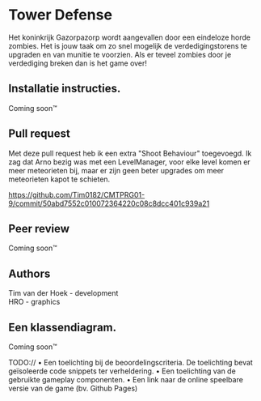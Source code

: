 <h1>Tower Defense</h1>

Het koninkrijk Gazorpazorp wordt aangevallen door een eindeloze horde zombies. Het is jouw taak om zo snel mogelijk de verdedigingstorens te upgraden en van munitie te voorzien. Als er teveel zombies door je verdediging breken dan is het game over! 

<h2>Installatie instructies.</h2>
Coming soon™

<h2>Pull request</h2>
Met deze pull request heb ik een extra "Shoot Behaviour" toegevoegd. Ik zag dat Arno bezig was met een LevelManager, voor elke level komen er meer meteorieten bij, maar er zijn geen beter upgrades om meer meteorieten kapot te schieten.

https://github.com/Tim0182/CMTPRG01-9/commit/50abd7552c010072364220c08c8dcc401c939a21

<h2>Peer review</h2>
Coming soon™

<h2>Authors</h2>
Tim van der Hoek - development<br>
HRO - graphics

<h2>Een klassendiagram.</h2>
Coming soon™

TODO://
• Een toelichting bij de beoordelingscriteria. De toelichting bevat
geïsoleerde code snippets ter verheldering.
• Een toelichting van de gebruikte gameplay componenten.
• Een link naar de online speelbare versie van de game (bv. Github Pages)

